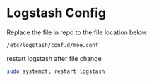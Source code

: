 ﻿
# Logstash Config
Replace the file in repo to the file location below
```sh
/etc/logstash/conf.d/moe.conf
```

restart logstash after file change

```sh
sudo systemctl restart logstash
```
